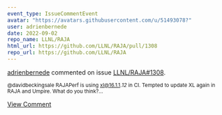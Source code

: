 ```yaml
---
event_type: IssueCommentEvent
avatar: "https://avatars.githubusercontent.com/u/51493078?"
user: adrienbernede
date: 2022-09-02
repo_name: LLNL/RAJA
html_url: https://github.com/LLNL/RAJA/pull/1308
repo_url: https://github.com/LLNL/RAJA
---
```


<a href='https://github.com/adrienbernede' target='_blank'>adrienbernede</a> commented on issue <a href='https://github.com/LLNL/RAJA/pull/1308' target='_blank'>LLNL/RAJA#1308</a>.

<small>@davidbeckingsale RAJAPerf is using xl@16.1.1.*12* in CI. Tempted to update XL again in RAJA and Umpire. What do you think?...</small>

<a href='https://github.com/LLNL/RAJA/pull/1308' target='_blank'>View Comment</a>